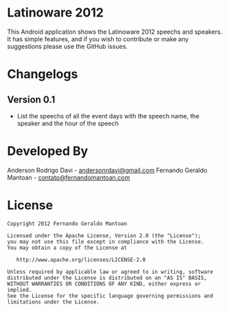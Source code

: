 Latinoware 2012
==================

This Android application shows the Latinoware 2012 speechs and speakers. It has simple features, and if you wish to contribute or make any suggestions please use the GitHub issues.

Changelogs
==================

## Version 0.1
* List the speechs of all the event days with the speech name, the speaker and the hour of the speech

Developed By
==================

Anderson Rodrigo Davi - <andersonrdavi@gmail.com>
Fernando Geraldo Mantoan - <contato@fernandomantoan.com>

License
==================

    Copyright 2012 Fernando Geraldo Mantoan

    Licensed under the Apache License, Version 2.0 (the "License");
    you may not use this file except in compliance with the License.
    You may obtain a copy of the License at

       http://www.apache.org/licenses/LICENSE-2.0

    Unless required by applicable law or agreed to in writing, software
    distributed under the License is distributed on an "AS IS" BASIS,
    WITHOUT WARRANTIES OR CONDITIONS OF ANY KIND, either express or implied.
    See the License for the specific language governing permissions and
    limitations under the License.

